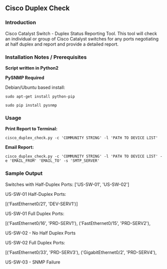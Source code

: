 ## Cisco Duplex Check

### Introduction

Cisco Catalyst Switch - Duplex Status Reporting Tool.  This tool will check an individual or group of Cisco Catalyst switches for any ports negotiating at half duplex and report and provide a detailed report.

### Installation Notes / Prerequisites

**Script written in Python2**

**PySNMP Required**

Debian/Ubuntu based install:
```
sudo apt-get install python-pip

sudo pip install pysnmp
```

### Usage

**Print Report to Terminal:**
```
cisco_duplex_check.py -c 'COMMUNITY STRING' -l 'PATH TO DEVICE LIST' 
```
**Email Report:**
```
cisco_duplex_check.py -c 'COMMUNITY STRING' -l 'PATH TO DEVICE LIST' -e 'EMAIL_FROM' 'EMAIL_TO' -s 'SMTP_SERVER'
```

### Sample Output

Switches with Half-Duplex Ports: ['US-SW-01', 'US-SW-02']

US-SW-01 Half-Duplex Ports:

[('FastEthernet0/21', 'DEV-SERV1')]

US-SW-01 Full Duplex Ports:

[('FastEthernet0/16', 'PRD-SERV1'),
 ('FastEthernet0/15', 'PRD-SERV2'),

US-SW-02 - No Half Duplex Ports

US-SW-02 Full Duplex Ports:

[('FastEthernet0/33', 'PRD-SERV3'),
 ('GigabitEthernet0/2', 'PRD-SERV4'),

US-SW-03 - SNMP Failure
